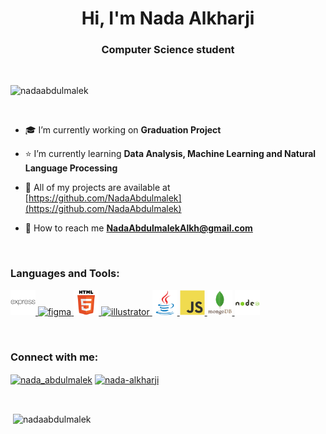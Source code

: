 <h1 align="center">Hi, I'm Nada Alkharji</h1>
<h3 align="center">Computer Science student</h3>
<br>

<p align="left"> <img src="https://komarev.com/ghpvc/?username=nadaabdulmalek&label=Profile%20views&color=0e75b6&style=flat" alt="nadaabdulmalek" /> </p>

<!-- <p align="left"> <a href="https://github.com/ryo-ma/github-profile-trophy"><img src="https://github-profile-trophy.vercel.app/?username=nadaabdulmalek" alt="nadaabdulmalek" /></a> </p> -->

<br>

- 🎓 I’m currently working on **Graduation Project**

- ⭐ I’m currently learning **Data Analysis, Machine Learning and Natural Language Processing**

- 📍 All of my projects are available at [https://github.com/NadaAbdulmalek](https://github.com/NadaAbdulmalek)

- 📧 How to reach me **NadaAbdulmalekAlkh@gmail.com**

<br>

<h3 align="left">Languages and Tools:</h3>
<p align="left"> <a href="https://expressjs.com" target="_blank" rel="noreferrer"> <img src="https://raw.githubusercontent.com/devicons/devicon/master/icons/express/express-original-wordmark.svg" alt="express" width="40" height="40"/> </a> <a href="https://www.figma.com/" target="_blank" rel="noreferrer"> <img src="https://www.vectorlogo.zone/logos/figma/figma-icon.svg" alt="figma" width="40" height="40"/> </a> <a href="https://www.w3.org/html/" target="_blank" rel="noreferrer"> <img src="https://raw.githubusercontent.com/devicons/devicon/master/icons/html5/html5-original-wordmark.svg" alt="html5" width="40" height="40"/> </a> <a href="https://www.adobe.com/in/products/illustrator.html" target="_blank" rel="noreferrer"> <img src="https://www.vectorlogo.zone/logos/adobe_illustrator/adobe_illustrator-icon.svg" alt="illustrator" width="40" height="40"/> </a> <a href="https://www.java.com" target="_blank" rel="noreferrer"> <img src="https://raw.githubusercontent.com/devicons/devicon/master/icons/java/java-original.svg" alt="java" width="40" height="40"/> </a> <a href="https://developer.mozilla.org/en-US/docs/Web/JavaScript" target="_blank" rel="noreferrer"> <img src="https://raw.githubusercontent.com/devicons/devicon/master/icons/javascript/javascript-original.svg" alt="javascript" width="40" height="40"/> </a> <a href="https://www.mongodb.com/" target="_blank" rel="noreferrer"> <img src="https://raw.githubusercontent.com/devicons/devicon/master/icons/mongodb/mongodb-original-wordmark.svg" alt="mongodb" width="40" height="40"/> </a> <a href="https://nodejs.org" target="_blank" rel="noreferrer"> <img src="https://raw.githubusercontent.com/devicons/devicon/master/icons/nodejs/nodejs-original-wordmark.svg" alt="nodejs" width="40" height="40"/> </a> </p>

<br>

<h3 align="left">Connect with me:</h3>
<p align="left">
<a href="https://twitter.com/nada_abdulmalek" target="blank"><img align="center" src="https://raw.githubusercontent.com/rahuldkjain/github-profile-readme-generator/master/src/images/icons/Social/twitter.svg" alt="nada_abdulmalek" height="30" width="40" /></a>
<a href="https://linkedin.com/in/nada-alkharji" target="blank"><img align="center" src="https://raw.githubusercontent.com/rahuldkjain/github-profile-readme-generator/master/src/images/icons/Social/linked-in-alt.svg" alt="nada-alkharji" height="30" width="40" /></a>
</p>


<!-- <p align="left"> <a href="https://twitter.com/nada_abdulmalek" target="blank"><img src="https://img.shields.io/twitter/follow/nada_abdulmalek?logo=twitter&style=for-the-badge" alt="nada_abdulmalek" /></a> </p> -->

<br>

<p>&nbsp;<img align="center" src="https://github-readme-stats.vercel.app/api?username=nadaabdulmalek&show_icons=true&locale=en" alt="nadaabdulmalek" /></p>

